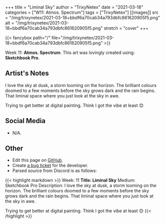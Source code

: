 +++
title =       "Liminal Sky"
author =      "TrixyNetex"
date =        "2021-03-18"
categories =  ["W11: Atmos. Spectrum"]
tags =        ["TrixyNetex"]
[[images]]
                      src = "/img/trixynetex/2021-03-18+bbdf6a70cab34a793dbfc861620905f5.png"
                      alt = "/img/trixynetex/2021-03-18+bbdf6a70cab34a793dbfc861620905f5.png"
                      stretch = "cover"
+++


{{< fancybox path="/" file="/img/trixynetex/2021-03-18+bbdf6a70cab34a793dbfc861620905f5.png" >}}


Week 11: **Atmos. Spectrum**. This art was lovingly created using: **Sketchbook Pro**.

## Artist's Notes

I love the sky at dusk, a storm looming on the horizon. The brilliant colours doomed to a few moments before the sky grows dark and the rain begins. That liminal space where you just look at the sky in awe.

Trying to get better at digital painting. Think I got the vibe at least 😊

## Social Media

- N/A.

## Other

- Edit this page on [GitHub](https://github.com/teaminkling/web-refresh/edit/main/blog/content/blog/trixynetex-week-11-ca4c.md).
- Create [a bug ticket](https://github.com/teaminkling/web-refresh/issues/new?assignees=&labels=bug&template=problem-report.md&title=) for the developer.
- Parsed source from Discord is as follows:

{{< highlight markdown >}}
Week: 11
**Title:  Liminal Sky**
Medium: Sketchbook Pro
Description: I love the sky at dusk, a storm looming on the horizon. The brilliant colours doomed to a few moments before the sky grows dark and the rain begins. That liminal space where you just look at the sky in awe.

Trying to get better at digital painting. Think I got the vibe at least 😊
{{< /highlight >}}